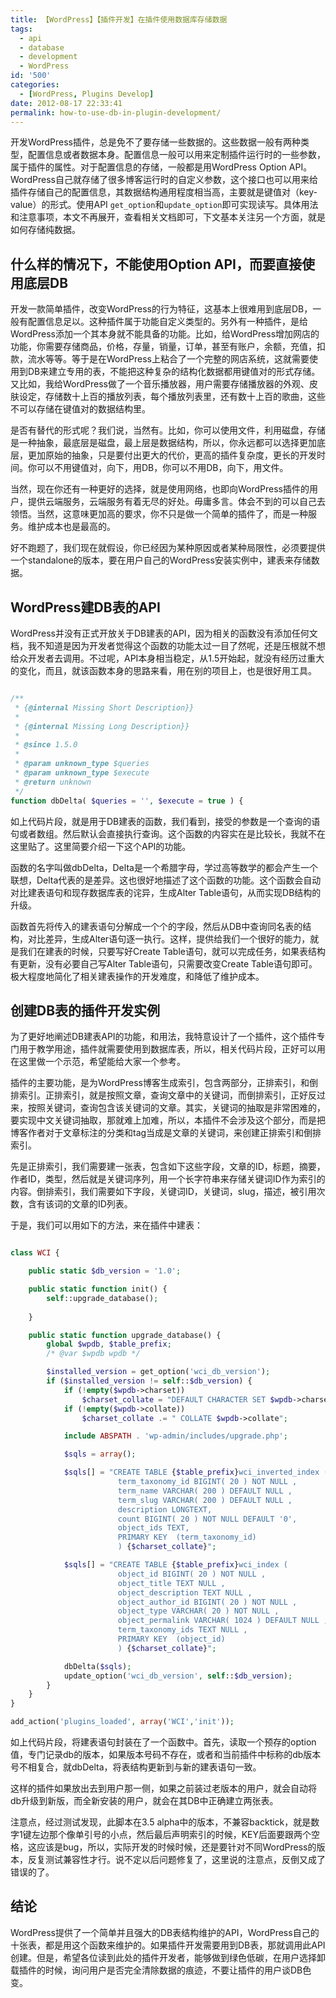 ```yaml
---
title: 【WordPress】【插件开发】在插件使用数据库存储数据
tags:
  - api
  - database
  - development
  - WordPress
id: '500'
categories:
  - [WordPress, Plugins Develop]
date: 2012-08-17 22:33:41
permalink: how-to-use-db-in-plugin-development/
---
```


开发WordPress插件，总是免不了要存储一些数据的。这些数据一般有两种类型，配置信息或者数据本身。配置信息一般可以用来定制插件运行时的一些参数，属于插件的属性。对于配置信息的存储，一般都是用WordPress Option API。WordPress自己就存储了很多博客运行时的自定义参数，这个接口也可以用来给插件存储自己的配置信息，其数据结构通用程度相当高，主要就是键值对（key-value）的形式。使用API `get_option`和`update_option`即可实现读写。具体用法和注意事项，本文不再展开，查看相关文档即可，下文基本关注另一个方面，就是如何存储纯数据。
<!-- more -->
## 什么样的情况下，不能使用Option API，而要直接使用底层DB

开发一款简单插件，改变WordPress的行为特征，这基本上很难用到底层DB，一般有配置信息足以。这种插件属于功能自定义类型的。另外有一种插件，是给WordPress添加一个其本身就不能具备的功能。比如，给WordPress增加网店的功能，你需要存储商品，价格，存量，销量，订单，甚至有账户，余额，充值，扣款，流水等等。等于是在WordPress上粘合了一个完整的网店系统，这就需要使用到DB来建立专用的表，不能把这种复杂的结构化数据都用键值对的形式存储。又比如，我给WordPress做了一个音乐播放器，用户需要存储播放器的外观、皮肤设定，存储数十上百的播放列表，每个播放列表里，还有数十上百的歌曲，这些不可以存储在键值对的数据结构里。

是否有替代的形式呢？我们说，当然有。比如，你可以使用文件，利用磁盘，存储是一种抽象，最底层是磁盘，最上层是数据结构，所以，你永远都可以选择更加底层，更加原始的抽象，只是要付出更大的代价，更高的插件复杂度，更长的开发时间。你可以不用键值对，向下，用DB，你可以不用DB，向下，用文件。

当然，现在你还有一种更好的选择，就是使用网络，也即向WordPress插件的用户，提供云端服务，云端服务有着无尽的好处。毋庸多言。体会不到的可以自己去领悟。当然，这意味更加高的要求，你不只是做一个简单的插件了，而是一种服务。维护成本也是最高的。

好不跑题了，我们现在就假设，你已经因为某种原因或者某种局限性，必须要提供一个standalone的版本，要在用户自己的WordPress安装实例中，建表来存储数据。

## WordPress建DB表的API

WordPress并没有正式开放关于DB建表的API，因为相关的函数没有添加任何文档，我不知道是因为开发者觉得这个函数的功能太过一目了然呢，还是压根就不想给众开发者去调用。不过呢，API本身相当稳定，从1.5开始起，就没有经历过重大的变化，而且，就该函数本身的思路来看，用在别的项目上，也是很好用工具。

```php

/**
 * {@internal Missing Short Description}}
 *
 * {@internal Missing Long Description}}
 *
 * @since 1.5.0
 *
 * @param unknown_type $queries
 * @param unknown_type $execute
 * @return unknown
 */
function dbDelta( $queries = '', $execute = true ) {

```

如上代码片段，就是用于DB建表的函数，我们看到，接受的参数是一个查询的语句或者数组。然后默认会直接执行查询。这个函数的内容实在是比较长，我就不在这里贴了。这里简要介绍一下这个API的功能。

函数的名字叫做dbDelta，Delta是一个希腊字母，学过高等数学的都会产生一个联想，Delta代表的是差异。这也很好地描述了这个函数的功能。这个函数会自动对比建表语句和现存数据库表的诧异，生成Alter Table语句，从而实现DB结构的升级。

函数首先将传入的建表语句分解成一个个的字段，然后从DB中查询同名表的结构，对比差异，生成Alter语句逐一执行。这样，提供给我们一个很好的能力，就是我们在建表的时候，只要写好Create Table语句，就可以完成任务，如果表结构有更新，没有必要自己写Alter Table语句，只需要改变Create Table语句即可。极大程度地简化了相关建表操作的开发难度，和降低了维护成本。

## 创建DB表的插件开发实例

为了更好地阐述DB建表API的功能，和用法，我特意设计了一个插件，这个插件专门用于教学用途，插件就需要使用到数据库表，所以，相关代码片段，正好可以用在这里做一个示范，希望能给大家一个参考。

插件的主要功能，是为WordPress博客生成索引，包含两部分，正排索引，和倒排索引。正排索引，就是按照文章，查询文章中的关键词，而倒排索引，正好反过来，按照关键词，查询包含该关键词的文章。其实，关键词的抽取是非常困难的，要实现中文关键词抽取，那就难上加难，所以，本插件不会涉及这个部分，而是把博客作者对于文章标注的分类和tag当成是文章的关键词，来创建正排索引和倒排索引。

先是正排索引，我们需要建一张表，包含如下这些字段，文章的ID，标题，摘要，作者ID，类型，然后就是关键词序列，用一个长字符串来存储关键词ID作为索引的内容。倒排索引，我们需要如下字段，关键词ID，关键词，slug，描述，被引用次数，含有该词的文章的ID列表。

于是，我们可以用如下的方法，来在插件中建表：

```php

class WCI {

    public static $db_version = '1.0';

    public static function init() {
        self::upgrade_database();
        
    }

    public static function upgrade_database() {
        global $wpdb, $table_prefix;
        /* @var $wpdb wpdb */

        $installed_version = get_option('wci_db_version');
        if ($installed_version != self::$db_version) {
            if (!empty($wpdb->charset))
                $charset_collate = "DEFAULT CHARACTER SET $wpdb->charset";
            if (!empty($wpdb->collate))
                $charset_collate .= " COLLATE $wpdb->collate";

            include ABSPATH . 'wp-admin/includes/upgrade.php';

            $sqls = array();

            $sqls[] = "CREATE TABLE {$table_prefix}wci_inverted_index (
                        term_taxonomy_id BIGINT( 20 ) NOT NULL ,
                        term_name VARCHAR( 200 ) DEFAULT NULL ,
                        term_slug VARCHAR( 200 ) DEFAULT NULL ,
                        description LONGTEXT,
                        count BIGINT( 20 ) NOT NULL DEFAULT '0',
                        object_ids TEXT,
                        PRIMARY KEY  (term_taxonomy_id)
                        ) {$charset_collate}";

            $sqls[] = "CREATE TABLE {$table_prefix}wci_index (
                        object_id BIGINT( 20 ) NOT NULL ,
                        object_title TEXT NULL ,
                        object_description TEXT NULL ,
                        object_author_id BIGINT( 20 ) NOT NULL ,
                        object_type VARCHAR( 20 ) NOT NULL ,
                        object_permalink VARCHAR( 1024 ) DEFAULT NULL ,
                        term_taxonomy_ids TEXT NULL ,
                        PRIMARY KEY  (object_id)
                        ) {$charset_collate}";

            dbDelta($sqls);
            update_option('wci_db_version', self::$db_version);
        }
    }
}

add_action('plugins_loaded', array('WCI','init'));

```

如上代码片段，将建表语句封装在了一个函数中。首先，读取一个预存的option值，专门记录db的版本，如果版本号码不存在，或者和当前插件中标称的db版本号不相复合，就dbDelta，将表结构更新到与新的建表语句一致。

这样的插件如果放出去到用户那一侧，如果之前装过老版本的用户，就会自动将db升级到新版，而全新安装的用户，就会在其DB中正确建立两张表。

注意点，经过测试发现，此脚本在3.5 alpha中的版本，不兼容backtick，就是数字1键左边那个像单引号的小点，然后最后声明索引的时候，KEY后面要跟两个空格，这应该是bug，所以，实际开发的时候时候，还是要针对不同WordPress的版本，反复测试兼容性才行。说不定以后问题修复了，这里说的注意点，反倒又成了错误的了。

## 结论

WordPress提供了一个简单并且强大的DB表结构维护的API，WordPress自己的十张表，都是用这个函数来维护的。如果插件开发需要用到DB表，那就调用此API创建。但是，希望各位读到此处的插件开发者，能够做到绿色低碳，在用户选择卸载插件的时候，询问用户是否完全清除数据的痕迹，不要让插件的用户谈DB色变。